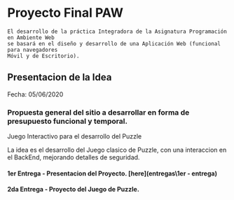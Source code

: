 # Proyecto Final PAW

```
El desarrollo de la práctica Integradora de la Asignatura Programación en Ambiente Web
se basará en el diseño y desarrollo de una Aplicación Web (funcional para navegadores
Móvil y de Escritorio).
```

## Presentacion de la Idea 
Fecha: 05/06/2020<br>
### Propuesta general del sitio a desarrollar en forma de presupuesto funcional y temporal.

Juego Interactivo para el desarrollo del Puzzle

La idea es el desarrollo del Juego clasico de Puzzle, con una interaccion en el BackEnd, mejorando detalles de seguridad.

#### 1er Entrega - Presentacion del Proyecto. [here](entregas\1er - entrega)
#### 2da Entrega - Proyecto del Juego de Puzzle.  

